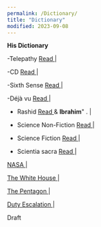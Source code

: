 ```yaml
---
permalink: /Dictionary/
title: "Dictionary"
modified: 2023-09-08
---
```




<b> His Dictionary </b>


-Telepathy <a href=" https://www.collinsdictionary.com/us/dictionary/english/telepathy "> Read  </a>       |




-CD <a href=" https://dictionary.cambridge.org/us/dictionary/english/telepathy "> Read  </a>     |




-Sixth Sense <a href=" https://www.collinsdictionary.com/us/dictionary/english/sixth-sense "> Read </a>     |




-Déjà vu <a href=" https://www.merriam-webster.com/dictionary/d%C3%A9j%C3%A0%20vu "> Read  </a>      |




- Rashid <a href=" https://en.wikipedia.org/wiki/Rashid_(name)#:~:text=Rashid%20is%20the%20transliteration%20of,Pronunciation "> Read </a>   & <b>Ibrahim</b>" .    |




 - Science Non-Fiction <a href=" https://www.merriam-webster.com/dictionary/nonfiction "> Read </a>    |


    

 -  Science Fiction  <a href=" https://www.merriam-webster.com/dictionary/science%20fiction "> Read </a>    |



 
 -  Scientia sacra  <a href="https://en.wikipedia.org/wiki/Scientia_sacra#:~:text=In%20perennial%20philosophy%2C%20scientia%20sacra,essence%20of%20every%20sacred%20tradition. "> Read </a>    |



 <a href=" https://www.nasa.gov/humans-in-space/ "> NASA </a>  |





<a href=" https://www.whitehouse.gov/about-the-white-house/our-government/the-constitution/  "> The White House </a>  |





<a href=" https://open.defense.gov/Transparency/Privacy-Act-and-Records/ "> The Pentagon </a>  |




<a href=" https://phdcsseiden.github.io/ "> Duty Escalation </a>  | 




 Draft 

